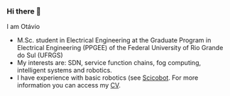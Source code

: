 ### Hi there 👋

I am Otávio

- M.Sc. student in Electrical Engineering at the Graduate Program in Electrical Engineering (PPGEE) of the Federal University of Rio Grande do Sul (UFRGS)
- My interests are: SDN, service function chains, fog computing, intelligent systems and robotics.
- I have experience with basic robotics (see [Scicobot](https://github.com/SciCoBot). For more information you can access my [CV](http://lattes.cnpq.br/2426064317023440).

<!--
**OtaviodaCruz/OtaviodaCruz** is a ✨ _special_ ✨ repository because its `README.md` (this file) appears on your GitHub profile.

Here are some ideas to get you started:

- 🔭 I’m currently working on ...
- 🌱 I’m currently learning ...
- 👯 I’m looking to collaborate on ...
- 🤔 I’m looking for help with ...
- 💬 Ask me about ...
- 📫 How to reach me: ...
- 😄 Pronouns: ...
- ⚡ Fun fact: ...
-->
